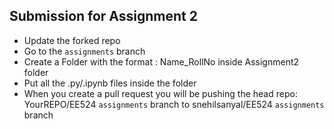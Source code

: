 ## Submission for Assignment 2

- Update the forked repo
- Go to the `assignments` branch
- Create a Folder with the format : Name_RollNo inside Assignment2 folder
- Put all the .py/.ipynb files inside the folder
- When you create a pull request you will be pushing the head repo: YourREPO/EE524 `assignments` branch to snehilsanyal/EE524 `assignments` branch
